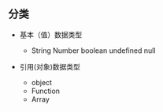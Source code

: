 ## 分类

* 基本（值）数据类型
  * String  Number  boolean  undefined  null

* 引用\(对象\)数据类型
  * object
  * Function
  * Array



